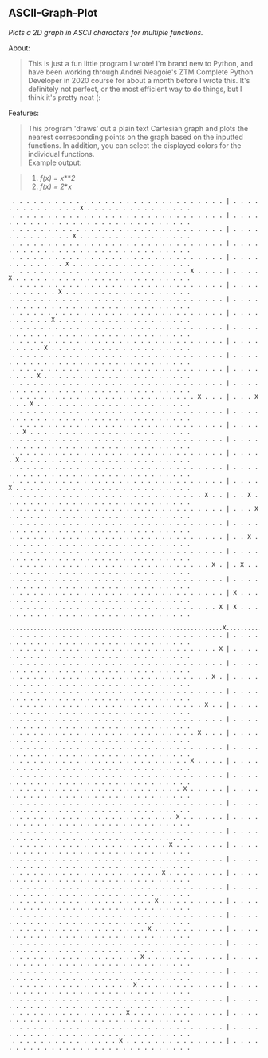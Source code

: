 ## ASCII-Graph-Plot
*Plots a 2D graph in ASCII characters for multiple functions.*

About:

>This is just a fun little program I wrote! I'm brand new to Python, and have been working through Andrei Neagoie's ZTM Complete Python Developer in 2020 course for about a month before I wrote this. It's definitely not perfect, or the most efficient way to do things, but I think it's pretty neat (: 

Features:
>This program 'draws' out a plain text Cartesian graph and plots the nearest corresponding points on the graph based on the inputted functions. In addition, you can select the displayed colors for the individual functions.  
>Example output:  
   
>  1. *f(x) = x****2*  
>  2. *f(x) = 2***x*    
  
     . . . . . . . . . . . . . . . . . . . . . . . . . . . . . . | . . . . . . . . . . . . . . X . . . . . . . . . . . . . . .  
     . . . . . . . . . . . . . . . . . . . . . . . . . . . . . . | . . . . . . . . . . . . . . . . . . . . . . . . . . . . . .  
     . . . . . . . . . . . . . . . . . . . . . . . . . . . . . . | . . . . . . . . . . . . . X . . . . . . . . . . . . . . . .  
     . . . . . . . . . . . . . . . . . . . . . . . . . . . . . . | . . . . . . . . . . . . . . . . . . . . . . . . . . . . . .  
     . . . . . . . . . . . . . . . . . . . . . . . . . . . . . . | . . . . . . . . . . . . X . . . . . . . . . . . . . . . . .  
     . . . . . . . . . . . . . . . . . . . . . . . . . X . . . . | . . . . X . . . . . . . . . . . . . . . . . . . . . . . . .  
     . . . . . . . . . . . . . . . . . . . . . . . . . . . . . . | . . . . . . . . . . . X . . . . . . . . . . . . . . . . . .  
     . . . . . . . . . . . . . . . . . . . . . . . . . . . . . . | . . . . . . . . . . . . . . . . . . . . . . . . . . . . . .  
     . . . . . . . . . . . . . . . . . . . . . . . . . . . . . . | . . . . . . . . . . X . . . . . . . . . . . . . . . . . . .  
     . . . . . . . . . . . . . . . . . . . . . . . . . . . . . . | . . . . . . . . . . . . . . . . . . . . . . . . . . . . . .  
     . . . . . . . . . . . . . . . . . . . . . . . . . . . . . . | . . . . . . . . . X . . . . . . . . . . . . . . . . . . . .  
     . . . . . . . . . . . . . . . . . . . . . . . . . . . . . . | . . . . . . . . . . . . . . . . . . . . . . . . . . . . . .  
     . . . . . . . . . . . . . . . . . . . . . . . . . . . . . . | . . . . . . . . X . . . . . . . . . . . . . . . . . . . . .  
     . . . . . . . . . . . . . . . . . . . . . . . . . . . . . . | . . . . . . . . . . . . . . . . . . . . . . . . . . . . . .  
     . . . . . . . . . . . . . . . . . . . . . . . . . . X . . . | . . . X . . . X . . . . . . . . . . . . . . . . . . . . . .  
     . . . . . . . . . . . . . . . . . . . . . . . . . . . . . . | . . . . . . . . . . . . . . . . . . . . . . . . . . . . . .  
     . . . . . . . . . . . . . . . . . . . . . . . . . . . . . . | . . . . . . X . . . . . . . . . . . . . . . . . . . . . . .  
     . . . . . . . . . . . . . . . . . . . . . . . . . . . . . . | . . . . . . . . . . . . . . . . . . . . . . . . . . . . . .  
     . . . . . . . . . . . . . . . . . . . . . . . . . . . . . . | . . . . . X . . . . . . . . . . . . . . . . . . . . . . . .  
     . . . . . . . . . . . . . . . . . . . . . . . . . . . . . . | . . . . . . . . . . . . . . . . . . . . . . . . . . . . . .  
     . . . . . . . . . . . . . . . . . . . . . . . . . . . . . . | . . . . X . . . . . . . . . . . . . . . . . . . . . . . . .  
     . . . . . . . . . . . . . . . . . . . . . . . . . . . X . . | . . X . . . . . . . . . . . . . . . . . . . . . . . . . . .  
     . . . . . . . . . . . . . . . . . . . . . . . . . . . . . . | . . . X . . . . . . . . . . . . . . . . . . . . . . . . . .  
     . . . . . . . . . . . . . . . . . . . . . . . . . . . . . . | . . . . . . . . . . . . . . . . . . . . . . . . . . . . . .  
     . . . . . . . . . . . . . . . . . . . . . . . . . . . . . . | . . X . . . . . . . . . . . . . . . . . . . . . . . . . . .  
     . . . . . . . . . . . . . . . . . . . . . . . . . . . . . . | . . . . . . . . . . . . . . . . . . . . . . . . . . . . . .  
     . . . . . . . . . . . . . . . . . . . . . . . . . . . . X . | . X . . . . . . . . . . . . . . . . . . . . . . . . . . . .  
     . . . . . . . . . . . . . . . . . . . . . . . . . . . . . . | . . . . . . . . . . . . . . . . . . . . . . . . . . . . . .  
     . . . . . . . . . . . . . . . . . . . . . . . . . . . . . . | X . . . . . . . . . . . . . . . . . . . . . . . . . . . . .  
     . . . . . . . . . . . . . . . . . . . . . . . . . . . . . X | X . . . . . . . . . . . . . . . . . . . . . . . . . . . . .  
     ............................................................X............................................................  
     . . . . . . . . . . . . . . . . . . . . . . . . . . . . . . | . . . . . . . . . . . . . . . . . . . . . . . . . . . . . .  
     . . . . . . . . . . . . . . . . . . . . . . . . . . . . . X | . . . . . . . . . . . . . . . . . . . . . . . . . . . . . .  
     . . . . . . . . . . . . . . . . . . . . . . . . . . . . . . | . . . . . . . . . . . . . . . . . . . . . . . . . . . . . .  
     . . . . . . . . . . . . . . . . . . . . . . . . . . . . X . | . . . . . . . . . . . . . . . . . . . . . . . . . . . . . .  
     . . . . . . . . . . . . . . . . . . . . . . . . . . . . . . | . . . . . . . . . . . . . . . . . . . . . . . . . . . . . .  
     . . . . . . . . . . . . . . . . . . . . . . . . . . . X . . | . . . . . . . . . . . . . . . . . . . . . . . . . . . . . .  
     . . . . . . . . . . . . . . . . . . . . . . . . . . . . . . | . . . . . . . . . . . . . . . . . . . . . . . . . . . . . .  
     . . . . . . . . . . . . . . . . . . . . . . . . . . X . . . | . . . . . . . . . . . . . . . . . . . . . . . . . . . . . .  
     . . . . . . . . . . . . . . . . . . . . . . . . . . . . . . | . . . . . . . . . . . . . . . . . . . . . . . . . . . . . .  
     . . . . . . . . . . . . . . . . . . . . . . . . . X . . . . | . . . . . . . . . . . . . . . . . . . . . . . . . . . . . .  
     . . . . . . . . . . . . . . . . . . . . . . . . . . . . . . | . . . . . . . . . . . . . . . . . . . . . . . . . . . . . .  
     . . . . . . . . . . . . . . . . . . . . . . . . X . . . . . | . . . . . . . . . . . . . . . . . . . . . . . . . . . . . .  
     . . . . . . . . . . . . . . . . . . . . . . . . . . . . . . | . . . . . . . . . . . . . . . . . . . . . . . . . . . . . .  
     . . . . . . . . . . . . . . . . . . . . . . . X . . . . . . | . . . . . . . . . . . . . . . . . . . . . . . . . . . . . .  
     . . . . . . . . . . . . . . . . . . . . . . . . . . . . . . | . . . . . . . . . . . . . . . . . . . . . . . . . . . . . .  
     . . . . . . . . . . . . . . . . . . . . . . X . . . . . . . | . . . . . . . . . . . . . . . . . . . . . . . . . . . . . .  
     . . . . . . . . . . . . . . . . . . . . . . . . . . . . . . | . . . . . . . . . . . . . . . . . . . . . . . . . . . . . .  
     . . . . . . . . . . . . . . . . . . . . . X . . . . . . . . | . . . . . . . . . . . . . . . . . . . . . . . . . . . . . .  
     . . . . . . . . . . . . . . . . . . . . . . . . . . . . . . | . . . . . . . . . . . . . . . . . . . . . . . . . . . . . .  
     . . . . . . . . . . . . . . . . . . . . X . . . . . . . . . | . . . . . . . . . . . . . . . . . . . . . . . . . . . . . .  
     . . . . . . . . . . . . . . . . . . . . . . . . . . . . . . | . . . . . . . . . . . . . . . . . . . . . . . . . . . . . .  
     . . . . . . . . . . . . . . . . . . . X . . . . . . . . . . | . . . . . . . . . . . . . . . . . . . . . . . . . . . . . .  
     . . . . . . . . . . . . . . . . . . . . . . . . . . . . . . | . . . . . . . . . . . . . . . . . . . . . . . . . . . . . .  
     . . . . . . . . . . . . . . . . . . X . . . . . . . . . . . | . . . . . . . . . . . . . . . . . . . . . . . . . . . . . .  
     . . . . . . . . . . . . . . . . . . . . . . . . . . . . . . | . . . . . . . . . . . . . . . . . . . . . . . . . . . . . .  
     . . . . . . . . . . . . . . . . . X . . . . . . . . . . . . | . . . . . . . . . . . . . . . . . . . . . . . . . . . . . .  
     . . . . . . . . . . . . . . . . . . . . . . . . . . . . . . | . . . . . . . . . . . . . . . . . . . . . . . . . . . . . .  
     . . . . . . . . . . . . . . . . X . . . . . . . . . . . . . | . . . . . . . . . . . . . . . . . . . . . . . . . . . . . .  
     . . . . . . . . . . . . . . . . . . . . . . . . . . . . . . | . . . . . . . . . . . . . . . . . . . . . . . . . . . . . .  
     . . . . . . . . . . . . . . . X . . . . . . . . . . . . . . | . . . . . . . . . . . . . . . . . . . . . . . . . . . . . .  
 
